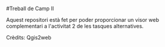 #Treball de Camp II

Aquest repositori està fet per poder proporcionar un visor web complementari a l'activitat 2 de les tasques alternatives.

Crèdits: Qgis2web

